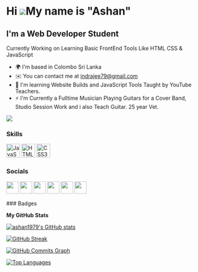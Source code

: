 Hi ![](https://user-images.githubusercontent.com/18350557/176309783-0785949b-9127-417c-8b55-ab5a4333674e.gif)My name is "Ashan"
======================================================================================================================================

I'm a Web Developer Student
---------------------------

Currently Working on Learning Basic FrontEnd Tools Like HTML CSS & JavaScript

* 🌍  I'm based in Colombo Sri Lanka
* ✉️  You can contact me at [indrajee79@gmail.com](mailto:indrajee79@gmail.com)
* 🧠  I'm learning Website Builds and JavaScript Tools Taught by YouTube Teachers.
* ⚡  I'm Currently a Fulltime Musician Playing Guitars for a Cover Band, Studio Session Work and i also Teach Guitar. 25 year Vet.

<a href="https://www.github.com/ashan1979" target="_blank" rel="noreferrer"><img
src="https://img.shields.io/github/followers/ashan1979?logo=github&style=for-the-badge&color=3382ed&labelColor=181824" /></a>
### Skills

<p align="left">
<a href="https://developer.mozilla.org/en-US/docs/Web/JavaScript" target="_blank" rel="noreferrer"><img src="https://raw.githubusercontent.com/danielcranney/readme-generator/main/public/icons/skills/javascript-colored.svg" width="36" height="36" alt="JavaScript" /></a>
<a href="https://developer.mozilla.org/en-US/docs/Glossary/HTML5" target="_blank" rel="noreferrer"><img src="https://raw.githubusercontent.com/danielcranney/readme-generator/main/public/icons/skills/html5-colored.svg" width="36" height="36" alt="HTML5" /></a>
<a href="https://www.w3.org/TR/CSS/#css" target="_blank" rel="noreferrer"><img src="https://raw.githubusercontent.com/danielcranney/readme-generator/main/public/icons/skills/css3-colored.svg" width="36" height="36" alt="CSS3" /></a>
</p>

### Socials

<p align="left"> <a href="https://www.facebook.com/ashan1979" target="_blank" rel="noreferrer"><img src="https://raw.githubusercontent.com/danielcranney/readme-generator/main/public/icons/socials/facebook.svg" width="32" height="32" /></a> <a href="https://www.github.com/ashan1979" target="_blank" rel="noreferrer"><img src="https://raw.githubusercontent.com/danielcranney/readme-generator/main/public/icons/socials/github.svg" width="32" height="32" /></a> <a href="http://www.instagram.com/ashan_de_silva79" target="_blank" rel="noreferrer"><img src="https://raw.githubusercontent.com/danielcranney/readme-generator/main/public/icons/socials/instagram.svg" width="32" height="32" /></a> <a href="https://www.linkedin.com/in/ashdes79" target="_blank" rel="noreferrer"><img src="https://raw.githubusercontent.com/danielcranney/readme-generator/main/public/icons/socials/linkedin.svg" width="32" height="32" /></a> <a href="https://www.twitter.com/ashdes79" target="_blank" rel="noreferrer"><img src="https://raw.githubusercontent.com/danielcranney/readme-generator/main/public/icons/socials/twitter.svg" width="32" height="32" /></a> <a href="https://www.youtube.com/c/UCa8ggpPdfScbMp7_M4fuI-g" target="_blank" rel="noreferrer"><img src="https://raw.githubusercontent.com/danielcranney/readme-generator/main/public/icons/socials/youtube.svg" width="32" height="32" /></a></p>
### Badges

<b>My GitHub Stats</b>

<a href="http://www.github.com/ashan1979"><img src="https://github-readme-stats.vercel.app/api?username=ashan1979&show_icons=true&hide=&count_private=true&title_color=ef4444&text_color=ffffff&icon_color=3382ed&bg_color=181824&hide_border=true&show_icons=true" alt="ashan1979's GitHub stats" /></a>

[![GitHub Streak](https://streak-stats.demolab.com/?user=DenverCoder1)](https://git.io/streak-stats)


<a href="http://www.github.com/ashan1979"><img src="https://activity-graph.herokuapp.com/graph?username=ashan1979&bg_color=181824&color=ffffff&line=3382ed&point=ffffff&area_color=181824&area=true&hide_border=true&custom_title=GitHub%20Commits%20Graph" alt="GitHub Commits Graph" /></a>

<a href="https://github.com/ashan1979" align="left"><img src="https://github-readme-stats.vercel.app/api/top-langs/?username=ashan1979&langs_count=10&title_color=ef4444&text_color=ffffff&icon_color=3382ed&bg_color=181824&hide_border=true&locale=en&custom_title=Top%20%Languages" alt="Top Languages" /></a>
